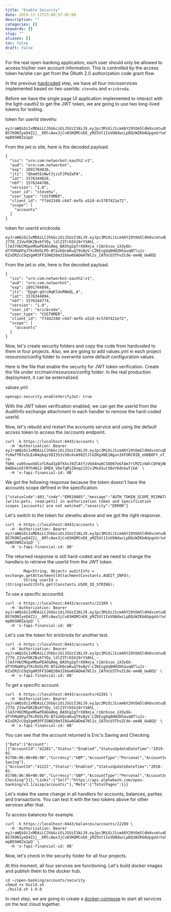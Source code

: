 ```yaml
---
title: "Enable Security"
date: 2019-12-13T23:08:57-05:00
description: ""
categories: []
keywords: []
slug: ""
aliases: []
toc: false
draft: false
---
```


For the real open-banking application, each user should only be allowed to access his/her own account information. This is controlled by the access token he/she can get from the OAuth 2.0 authorization code grant flow. 

In the previous [hardcoded][] step, we have all four microservices implemented based on two userIds: `stevehu` and `ericbroda`. 

Before we have the single page UI application implemented to interact with the light-oauth2 to get the JWT token, we are going to use two long-lived tokens for testing. 


token for userId stevehu

```
eyJraWQiOiIxMDAiLCJhbGciOiJSUzI1NiJ9.eyJpc3MiOiJ1cm46Y29tOm5ldHdvcmtudDpvYXV0aDI6djEiLCJhdWQiOiJ1cm46Y29tLm5ldHdvcmtudCIsImV4cCI6MTg5MTcwNDgyNiwianRpIjoiUWttZHRFeE53dDNqemlGSlBtWmFQQSIsImlhdCI6MTU3NjM0NDgyNiwibmJmIjoxNTc2MzQ0NzA2LCJ2ZXJzaW9uIjoiMS4wIiwidXNlcl9pZCI6InN0ZXZlaHUiLCJ1c2VyX3R5cGUiOiJDVVNUT01FUiIsImNsaWVudF9pZCI6ImY3ZDQyMzQ4LWM2NDctNGVmYi1hNTJkLTRjNTc4NzQyMWU3MiIsInNjb3BlIjpbImFjY291bnRzIl19.nqtuQSeeiltEWjXWrdzNrRkKtnqxlO7SUhCMVKzf9zRC0QU4SbdUR99Vbl4MiiTAQR0MxkE5s-BS7KONIyeD4Z2j__6MlcAwx3jCv65HQMCnE8_yMZ5Ut1IoVbNdwcLpDQzWZKbAUpgoUrtw9l_y7zPcyFIHIn0pxo8IiE84ctgfRa1lVU6yjQ8YuTwk5lJmojUToJNeRqXGx73xslrTlXXqF7lLEcCe52cJjbl1oTwzhXIOFllQ85sjbRHWILHpqOKBgpDoQgLqj6Q6aTShlgIjVifbeCZiECamGDUwjXcvFK1mPYy7DWo0PuLJZ0Hy6KaLMP9yr-mpBOSW8Za1pQ
```

From the jwt.io site, here is the decoded payload. 

```
{
  "iss": "urn:com:networknt:oauth2:v1",
  "aud": "urn:com.networknt",
  "exp": 1891704826,
  "jti": "QkmdtExNwt3jziFJPmZaPA",
  "iat": 1576344826,
  "nbf": 1576344706,
  "version": "1.0",
  "user_id": "stevehu",
  "user_type": "CUSTOMER",
  "client_id": "f7d42348-c647-4efb-a52d-4c5787421e72",
  "scope": [
    "accounts"
  ]
}
```


token for userId ericbroda

```
eyJraWQiOiIxMDAiLCJhbGciOiJSUzI1NiJ9.eyJpc3MiOiJ1cm46Y29tOm5ldHdvcmtudDpvYXV0aDI6djEiLCJhdWQiOiJ1cm46Y29tLm5ldHdvcmtudCIsImV4cCI6MTg5MTcwNDg5NCwianRpIjoiRXBxVS1nVXJjTnFLbFV4Uk5tUUxfQSIsImlhdCI6MTU3NjM0NDg5NCwibmJmIjoxNTc2MzQ0Nzc0LCJ2ZXJzaW9uIjoiMS4wIiwidXNlcl9pZCI6ImVyaWNicm9kYSIsInVzZXJfdHlwZSI6IkNVU1RPTUVSIiwiY2xpZW50X2lkIjoiZjdkNDIzNDgtYzY0Ny00ZWZiLWE1MmQtNGM1Nzg3NDIxZTcyIiwic2NvcGUiOlsiYWNjb3VudHMiXX0.jhHSqIoU6c_3ceLPAFS8sGxmWYXNyO7zbnQpVk0jxRC1fdu12lKV4IPUA5KHl7184bsMe6JfuQ33qtOkf_xx05kOz4zkeh7Lzn9VhVgf7SIhgTlZJXsw-J77Q_Z1VwfOK2BsKfYDy_ldlZ3Trb5G19rY3AhL_-llA3rHbCMGpeMGwPEAOa8mg_BA5hg2gfrX89mja_r16n5sse_iX3y6G-dTYhMaDPqJTKcRU5LPO-BTazKQcmKuqT9sByV-CZKEzgUq8HHZKhavqNTluJz-KZxERZcCOq5gmM3FFIGWQ38m3IbGw0GADmA7Nl2s_IATUcU3ThvZCde-om4B_Uw8EQ
```

From the jwt.io site, here is the decoded payload.

```
{
  "iss": "urn:com:networknt:oauth2:v1",
  "aud": "urn:com.networknt",
  "exp": 1891704894,
  "jti": "EpqU-gUrcNqKlUxRNmQL_A",
  "iat": 1576344894,
  "nbf": 1576344774,
  "version": "1.0",
  "user_id": "ericbroda",
  "user_type": "CUSTOMER",
  "client_id": "f7d42348-c647-4efb-a52d-4c5787421e72",
  "scope": [
    "accounts"
  ]
}
```

Now, let's create security folders and copy the code from hardcoded to them in four projects. Also, we are going to add values.yml in each project resources/config folder to overwrite some default configuration values. 

Here is the file that enable the security for JWT token verification. Create the file under src/main/resources/config folder. In the real production deployment, it can be externalized. 

values.yml

```
openapi-security.enableVerifyJwt: true
```

With the JWT token verification enabled, we can get the userId from the AuditInfo exchange attachment in each handler to remove the hard-coded userId. 


Now, let's rebuild and restart the accounts service and using the default access token to access the /accounts endpoint. 

```
curl -k https://localhost:8443/accounts \
  -H 'Authorization: Bearer eyJraWQiOiIxMDAiLCJhbGciOiJSUzI1NiJ9.eyJpc3MiOiJ1cm46Y29tOm5ldHdvcmtudDpvYXV0aDI6djEiLCJhdWQiOiJ1cm46Y29tLm5ldHdvcmtudCIsImV4cCI6MTc5MDAzNTcwOSwianRpIjoiSTJnSmdBSHN6NzJEV2JWdUFMdUU2QSIsImlhdCI6MTQ3NDY3NTcwOSwibmJmIjoxNDc0Njc1NTg5LCJ2ZXJzaW9uIjoiMS4wIiwidXNlcl9pZCI6InN0ZXZlIiwidXNlcl90eXBlIjoiRU1QTE9ZRUUiLCJjbGllbnRfaWQiOiJmN2Q0MjM0OC1jNjQ3LTRlZmItYTUyZC00YzU3ODc0MjFlNzIiLCJzY29wZSI6WyJ3cml0ZTpwZXRzIiwicmVhZDpwZXRzIl19.mue6eh70kGS3Nt2BCYz7ViqwO7lh_4JSFwcHYdJMY6VfgKTHhsIGKq2uEDt3zwT56JFAePwAxENMGUTGvgceVneQzyfQsJeVGbqw55E9IfM_uSM-YcHwTfR7eSLExN4pbqzVDI353sSOvXxA98ZtJlUZKgXNE1Ngun3XFORCRIB_eH8B0FY_nT_D1Dq2WJrR-re-fbR6_va95vwoUdCofLRa4IpDfXXx19ZlAtfiVO44nw6CS8O87eGfAm7rCMZIzkWlCOFWjNHnCeRsh7CVdEH34LF-B48beiG5lM7h4N12-EME8_VDefgMjZ8eqs1ICvJMxdIut58oYbdnkwTjkA' \
  -H 'x-fapi-financial-id: OB'

```

We got the following response because the token doesn't have the accounts scope defined in the specification. 

```
{"statusCode":403,"code":"ERR10005","message":"AUTH_TOKEN_SCOPE_MISMATCH","description":"Scopes [write:pets, read:pets] in authorization token and specification scopes [accounts] are not matched","severity":"ERROR"}
```


Let's switch to the token for stevehu above and we got the right response. 

```
curl -k https://localhost:8443/accounts \
  -H 'Authorization: Bearer eyJraWQiOiIxMDAiLCJhbGciOiJSUzI1NiJ9.eyJpc3MiOiJ1cm46Y29tOm5ldHdvcmtudDpvYXV0aDI6djEiLCJhdWQiOiJ1cm46Y29tLm5ldHdvcmtudCIsImV4cCI6MTg5MTcwNDgyNiwianRpIjoiUWttZHRFeE53dDNqemlGSlBtWmFQQSIsImlhdCI6MTU3NjM0NDgyNiwibmJmIjoxNTc2MzQ0NzA2LCJ2ZXJzaW9uIjoiMS4wIiwidXNlcl9pZCI6InN0ZXZlaHUiLCJ1c2VyX3R5cGUiOiJDVVNUT01FUiIsImNsaWVudF9pZCI6ImY3ZDQyMzQ4LWM2NDctNGVmYi1hNTJkLTRjNTc4NzQyMWU3MiIsInNjb3BlIjpbImFjY291bnRzIl19.nqtuQSeeiltEWjXWrdzNrRkKtnqxlO7SUhCMVKzf9zRC0QU4SbdUR99Vbl4MiiTAQR0MxkE5s-BS7KONIyeD4Z2j__6MlcAwx3jCv65HQMCnE8_yMZ5Ut1IoVbNdwcLpDQzWZKbAUpgoUrtw9l_y7zPcyFIHIn0pxo8IiE84ctgfRa1lVU6yjQ8YuTwk5lJmojUToJNeRqXGx73xslrTlXXqF7lLEcCe52cJjbl1oTwzhXIOFllQ85sjbRHWILHpqOKBgpDoQgLqj6Q6aTShlgIjVifbeCZiECamGDUwjXcvFK1mPYy7DWo0PuLJZ0Hy6KaLMP9yr-mpBOSW8Za1pQ' \
  -H 'x-fapi-financial-id: OB'

```

The returned response is still hard-coded and we need to change the handlers to retrieve the userId from the JWT token. 

```
        Map<String, Object> auditInfo = exchange.getAttachment(AttachmentConstants.AUDIT_INFO);
        String userId = (String)auditInfo.get(Constants.USER_ID_STRING);

```

To use a specific accountId.

```
curl -k https://localhost:8443/accounts/22289 \
  -H 'Authorization: Bearer eyJraWQiOiIxMDAiLCJhbGciOiJSUzI1NiJ9.eyJpc3MiOiJ1cm46Y29tOm5ldHdvcmtudDpvYXV0aDI6djEiLCJhdWQiOiJ1cm46Y29tLm5ldHdvcmtudCIsImV4cCI6MTg5MTcwNDgyNiwianRpIjoiUWttZHRFeE53dDNqemlGSlBtWmFQQSIsImlhdCI6MTU3NjM0NDgyNiwibmJmIjoxNTc2MzQ0NzA2LCJ2ZXJzaW9uIjoiMS4wIiwidXNlcl9pZCI6InN0ZXZlaHUiLCJ1c2VyX3R5cGUiOiJDVVNUT01FUiIsImNsaWVudF9pZCI6ImY3ZDQyMzQ4LWM2NDctNGVmYi1hNTJkLTRjNTc4NzQyMWU3MiIsInNjb3BlIjpbImFjY291bnRzIl19.nqtuQSeeiltEWjXWrdzNrRkKtnqxlO7SUhCMVKzf9zRC0QU4SbdUR99Vbl4MiiTAQR0MxkE5s-BS7KONIyeD4Z2j__6MlcAwx3jCv65HQMCnE8_yMZ5Ut1IoVbNdwcLpDQzWZKbAUpgoUrtw9l_y7zPcyFIHIn0pxo8IiE84ctgfRa1lVU6yjQ8YuTwk5lJmojUToJNeRqXGx73xslrTlXXqF7lLEcCe52cJjbl1oTwzhXIOFllQ85sjbRHWILHpqOKBgpDoQgLqj6Q6aTShlgIjVifbeCZiECamGDUwjXcvFK1mPYy7DWo0PuLJZ0Hy6KaLMP9yr-mpBOSW8Za1pQ' \
  -H 'x-fapi-financial-id: OB'

```



Let's use the token for ericbroda for another test. 

```
curl -k https://localhost:8443/accounts \
  -H 'Authorization: Bearer eyJraWQiOiIxMDAiLCJhbGciOiJSUzI1NiJ9.eyJpc3MiOiJ1cm46Y29tOm5ldHdvcmtudDpvYXV0aDI6djEiLCJhdWQiOiJ1cm46Y29tLm5ldHdvcmtudCIsImV4cCI6MTg5MTcwNDg5NCwianRpIjoiRXBxVS1nVXJjTnFLbFV4Uk5tUUxfQSIsImlhdCI6MTU3NjM0NDg5NCwibmJmIjoxNTc2MzQ0Nzc0LCJ2ZXJzaW9uIjoiMS4wIiwidXNlcl9pZCI6ImVyaWNicm9kYSIsInVzZXJfdHlwZSI6IkNVU1RPTUVSIiwiY2xpZW50X2lkIjoiZjdkNDIzNDgtYzY0Ny00ZWZiLWE1MmQtNGM1Nzg3NDIxZTcyIiwic2NvcGUiOlsiYWNjb3VudHMiXX0.jhHSqIoU6c_3ceLPAFS8sGxmWYXNyO7zbnQpVk0jxRC1fdu12lKV4IPUA5KHl7184bsMe6JfuQ33qtOkf_xx05kOz4zkeh7Lzn9VhVgf7SIhgTlZJXsw-J77Q_Z1VwfOK2BsKfYDy_ldlZ3Trb5G19rY3AhL_-llA3rHbCMGpeMGwPEAOa8mg_BA5hg2gfrX89mja_r16n5sse_iX3y6G-dTYhMaDPqJTKcRU5LPO-BTazKQcmKuqT9sByV-CZKEzgUq8HHZKhavqNTluJz-KZxERZcCOq5gmM3FFIGWQ38m3IbGw0GADmA7Nl2s_IATUcU3ThvZCde-om4B_Uw8EQ' \
  -H 'x-fapi-financial-id: OB'

```

To get a specific account. 

```
curl -k https://localhost:8443/accounts/42281 \
  -H 'Authorization: Bearer eyJraWQiOiIxMDAiLCJhbGciOiJSUzI1NiJ9.eyJpc3MiOiJ1cm46Y29tOm5ldHdvcmtudDpvYXV0aDI6djEiLCJhdWQiOiJ1cm46Y29tLm5ldHdvcmtudCIsImV4cCI6MTg5MTcwNDg5NCwianRpIjoiRXBxVS1nVXJjTnFLbFV4Uk5tUUxfQSIsImlhdCI6MTU3NjM0NDg5NCwibmJmIjoxNTc2MzQ0Nzc0LCJ2ZXJzaW9uIjoiMS4wIiwidXNlcl9pZCI6ImVyaWNicm9kYSIsInVzZXJfdHlwZSI6IkNVU1RPTUVSIiwiY2xpZW50X2lkIjoiZjdkNDIzNDgtYzY0Ny00ZWZiLWE1MmQtNGM1Nzg3NDIxZTcyIiwic2NvcGUiOlsiYWNjb3VudHMiXX0.jhHSqIoU6c_3ceLPAFS8sGxmWYXNyO7zbnQpVk0jxRC1fdu12lKV4IPUA5KHl7184bsMe6JfuQ33qtOkf_xx05kOz4zkeh7Lzn9VhVgf7SIhgTlZJXsw-J77Q_Z1VwfOK2BsKfYDy_ldlZ3Trb5G19rY3AhL_-llA3rHbCMGpeMGwPEAOa8mg_BA5hg2gfrX89mja_r16n5sse_iX3y6G-dTYhMaDPqJTKcRU5LPO-BTazKQcmKuqT9sByV-CZKEzgUq8HHZKhavqNTluJz-KZxERZcCOq5gmM3FFIGWQ38m3IbGw0GADmA7Nl2s_IATUcU3ThvZCde-om4B_Uw8EQ' \
  -H 'x-fapi-financial-id: OB'

```

You can see that the account returned is Eric's Saving and Checking. 

```
{"Data":{"Account":[{"AccountId":"42281","Status":"Enabled","StatusUpdateDateTime":"2019-01-01T06:06:06+00:00","Currency":"GBP","AccountType":"Personal","AccountSubType":"CurrentAccount","Nickname":"Eric's Saving"},{"AccountId":"41221","Status":"Enabled","StatusUpdateDateTime":"2018-01-01T06:06:06+00:00","Currency":"GBP","AccountType":"Personal","AccountSubType":"CurrentAccount","Nickname":"Eric's Checking"}]},"Links":{"Self":"https://api.alphabank.com/open-banking/v3.1/aisp/accounts/"},"Meta":{"TotalPages":1}}
```


Let's make the same change in all handlers for accounts, balances, parties and transactions. You can test it with the two tokens above for other services after that. 

To access balances for example.

```
curl -k https://localhost:8443/balances/accounts/22289 \
  -H 'Authorization: Bearer eyJraWQiOiIxMDAiLCJhbGciOiJSUzI1NiJ9.eyJpc3MiOiJ1cm46Y29tOm5ldHdvcmtudDpvYXV0aDI6djEiLCJhdWQiOiJ1cm46Y29tLm5ldHdvcmtudCIsImV4cCI6MTg5MTcwNDgyNiwianRpIjoiUWttZHRFeE53dDNqemlGSlBtWmFQQSIsImlhdCI6MTU3NjM0NDgyNiwibmJmIjoxNTc2MzQ0NzA2LCJ2ZXJzaW9uIjoiMS4wIiwidXNlcl9pZCI6InN0ZXZlaHUiLCJ1c2VyX3R5cGUiOiJDVVNUT01FUiIsImNsaWVudF9pZCI6ImY3ZDQyMzQ4LWM2NDctNGVmYi1hNTJkLTRjNTc4NzQyMWU3MiIsInNjb3BlIjpbImFjY291bnRzIl19.nqtuQSeeiltEWjXWrdzNrRkKtnqxlO7SUhCMVKzf9zRC0QU4SbdUR99Vbl4MiiTAQR0MxkE5s-BS7KONIyeD4Z2j__6MlcAwx3jCv65HQMCnE8_yMZ5Ut1IoVbNdwcLpDQzWZKbAUpgoUrtw9l_y7zPcyFIHIn0pxo8IiE84ctgfRa1lVU6yjQ8YuTwk5lJmojUToJNeRqXGx73xslrTlXXqF7lLEcCe52cJjbl1oTwzhXIOFllQ85sjbRHWILHpqOKBgpDoQgLqj6Q6aTShlgIjVifbeCZiECamGDUwjXcvFK1mPYy7DWo0PuLJZ0Hy6KaLMP9yr-mpBOSW8Za1pQ' \
  -H 'x-fapi-financial-id: OB'

```


Now, let's check in the security folder for all four projects.


At this moment, all four services are functioning. Let's build docker images and publish them to the docker hub. 

```
cd ~/open-banking/accounts/security
chmod +x build.sh
./build.sh 1.0.0
```

In next step, we are going to create a [docker-compose][] to start all services on the test cloud together. 


[hardcoded]: /tutorial/open-banking/hardcoded/
[docker-compose]: /tutorial/open-banking/docker-compose/
